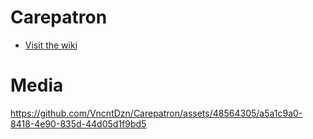 # Carepatron
- [Visit the wiki](https://github.com/Carepatron/Carepatron-Test-Full/wiki)
# Media
https://github.com/VncntDzn/Carepatron/assets/48564305/a5a1c9a0-8418-4e90-835d-44d05d1f9bd5

